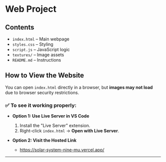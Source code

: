 # Web Project

## Contents
- `index.html` – Main webpage
- `styles.css` – Styling
- `script.js` – JavaScript logic
- `textures/` – Image assets
- `README.md` – Instructions

## How to View the Website

You can open `index.html` directly in a browser, but **images may not load** due to browser security restrictions.

### ✅ To see it working properly:
- **Option 1: Use Live Server in VS Code**
  1. Install the "Live Server" extension.
  2. Right-click `index.html` → **Open with Live Server**.

- **Option 2: Visit the Hosted Link**
  - https://solar-system-nine-mu.vercel.app/

---
